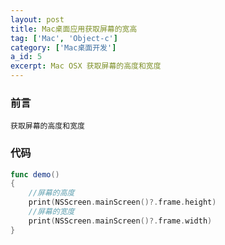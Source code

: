 ```yaml
---
layout: post
title: Mac桌面应用获取屏幕的宽高
tag: ['Mac', 'Object-c']
category: ['Mac桌面开发']
a_id: 5
excerpt: Mac OSX 获取屏幕的高度和宽度
---
```


### 前言
	获取屏幕的高度和宽度


### 代码
```swift
func demo()
{
    //屏幕的高度
    print(NSScreen.mainScreen()?.frame.height)
    //屏幕的宽度
    print(NSScreen.mainScreen()?.frame.width)
}
```
